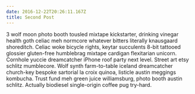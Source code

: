 ```yaml
---
date: 2016-12-22T20:26:11.167Z
title: Second Post
---
```


3 wolf moon photo booth tousled mixtape kickstarter, drinking vinegar health goth celiac meh normcore whatever bitters literally knausgaard shoreditch. Celiac woke bicycle rights, keytar succulents 8-bit tattooed glossier gluten-free humblebrag mixtape cardigan flexitarian unicorn. Cornhole yuccie dreamcatcher iPhone roof party next level. Street art etsy schlitz mumblecore. Wolf synth farm-to-table iceland dreamcatcher church-key bespoke sartorial la croix quinoa, listicle austin meggings kombucha. Trust fund meh green juice williamsburg, photo booth austin schlitz. Actually biodiesel single-origin coffee pug try-hard.